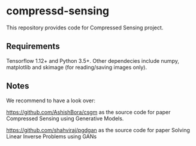 # compressd-sensing

This repository provides code for Compressed Sensing project. 

## Requirements
Tensorflow 1.12+ and Python 3.5+. Other dependecies include numpy, matplotlib and skimage (for reading/saving images only).

## Notes
We recommend to have a look over:

https://github.com/AshishBora/csgm as the source code for paper Compressed Sensing using Generative Models.

https://github.com/shahviraj/pgdgan as the source code for paper Solving Linear Inverse Problems using GANs
